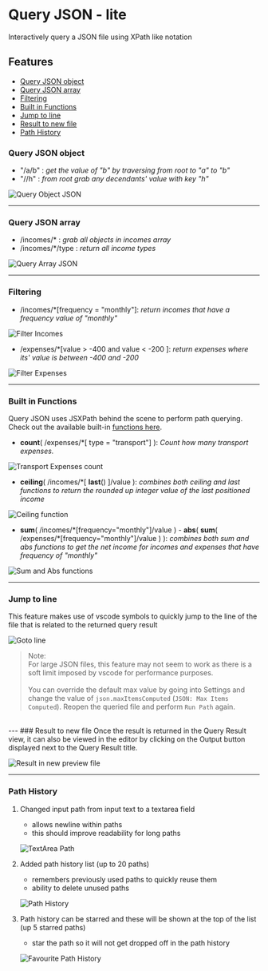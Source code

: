 # Query JSON - lite

Interactively query a JSON file using XPath like notation


## Features
- [Query JSON object](#query-json-object)
- [Query JSON array](#query-json-array)
- [Filtering](#filtering)
- [Built in Functions](#built-in-functions)
- [Jump to line](#jump-to-line-v010)
- [Result to new file](#result-to-new-file)
- [Path History](#path-history)

### Query JSON object
- "/a/b" : *get the value of "b" by traversing from root to "a" to "b"*
- "//h" : *from root grab any decendants' value with key "h"*

![Query Object JSON](resources/QueryObject.gif)

---
### Query JSON array
- /incomes/\* : *grab all objects in incomes array*
- /incomes/\*/type : *return all income types*

![Query Array JSON](resources/QueryArray.gif)

---
### Filtering
- /incomes/\*[frequency = "monthly"]: *return incomes that have a frequency value of "monthly"*

![Filter Incomes](resources/QueryFilter1.gif)
- /expenses/\*[value > -400 and value < -200 ]: *return expenses where its' value is between -400 and -200*

![Filter Expenses](resources/QueryFilter2.gif)

---
### Built in Functions

Query JSON uses JSXPath behind the scene to perform path querying. Check out the available built-in [functions here](https://github.com/Quang-Nhan/JSXPath/blob/master/README.md#built-in-functions).

- **count**( /expenses/*[ type = "transport"] ): *Count how many transport expenses.*

![Transport Expenses count](resources/TransportExpensesCount.png)

- **ceiling**( /incomes/\*[ **last**() ]/value ): *combines both ceiling and last functions to return the rounded up integer value of the last positioned income*

![Ceiling function](resources/Ceiling.png)

- **sum**( /incomes/\*[frequency="monthly"]/value ) - **abs**( **sum**( /expenses/\*[frequency="monthly"]/value ) ): *combines both sum and abs functions to get the net income for incomes and expenses that have frequency of "monthly"*

![Sum and Abs functions](resources/SumAbsFunctions.png)

---
### Jump to line
This feature makes use of vscode symbols to quickly jump to the line of the file that is related to the returned query result


![Goto line](resources/GotoEditor.gif)


> Note: <br/>
> For large JSON files, this feature may not seem to work as there is a soft limit imposed by vscode for performance purposes.<br/><br/>
> You can override the default max value by going into Settings and change the value of `json.maxItemsComputed` (`JSON: Max Items Computed`). Reopen the queried file and perform `Run Path` again.
<br/>
---
### Result to new file
Once the result is returned in the Query Result view, it can also be viewed in the editor by clicking on the Output button displayed next to the Query Result title.

![Result in new preview file](resources/PreviewResult.gif)


---
### Path History
1. Changed input path from input text to a textarea field
    - allows newline within paths
    - this should improve readability for long paths

    ![TextArea Path](resources/TextAreaPath.png)

2. Added path history list (up to 20 paths)
    - remembers previously used paths to quickly reuse them
    - ability to delete unused paths

    ![Path History](resources/PathHistory.png)

3. Path history can be starred and these will be shown at the top of the list (up 5 starred paths)
    - star the path so it will not get dropped off in the path history

    ![Favourite Path History](resources/FavPathHistory.png)